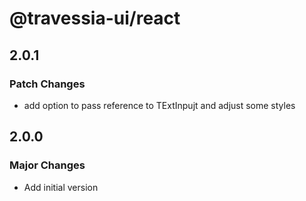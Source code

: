 # @travessia-ui/react

## 2.0.1

### Patch Changes

- add option to pass reference to TExtInpujt and adjust some styles

## 2.0.0

### Major Changes

- Add initial version
